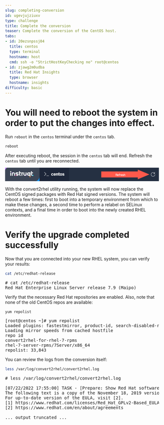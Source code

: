 ```yaml
---
slug: completing-conversion
id: ugevjujziuxv
type: challenge
title: Complete the conversion
teaser: Complete the conversion of the CentOS host.
tabs:
- id: 20ezsnpssj04
  title: centos
  type: terminal
  hostname: host
  cmd: ssh -o "StrictHostKeyChecking no" root@centos
- id: zjawg2m0udba
  title: Red Hat Insights
  type: browser
  hostname: insights
difficulty: basic
---
```


You will need to reboot the system in order to put the changes into effect.
===========================================================================

Run `reboot` in the `centos` terminal under the `centos` tab.

```bash
reboot
```
After executing reboot, the session in the `centos` tab will end. Refresh the `centos` tab until you are reconnected.

![refresh](../assets/refreshbutton.png)

With the convert2rhel utility running, the system will now replace the CentOS signed packages with Red Hat signed versions. The system will reboot a few times: first to boot into a temporary environment from which to make these changes, a second time to perform a relabel on SELinux contexts, and a final time in order to boot into the newly created RHEL environment.

Verify the upgrade completed successfully
=========================================

Now that you are connected into your new RHEL system, you can verify your results:

```bash
cat /etc/redhat-release
```

<pre class='file'>
# cat /etc/redhat-release
Red Hat Enterprise Linux Server release 7.9 (Maipo)
</pre>

Verify that the necessary Red Hat repositories are enabled. Also, note that none of the old CentOS repos are available:

```bash
yum repolist
```

<pre class='file'>
[root@centos ~]# yum repolist
Loaded plugins: fastestmirror, product-id, search-disabled-repos, subscription-manager
Loading mirror speeds from cached hostfile
repo id                                                            repo name                                                                  status
convert2rhel-for-rhel-7-rpms                                       Convert2RHEL for OS 7                                                          10
rhel-7-server-rpms/7Server/x86_64                                  Red Hat Enterprise Linux 7 Server (RPMs)                                   33,833
repolist: 33,843
</pre>

You can review the logs from the conversion itself:

```bash
less /var/log/convert2rhel/convert2rhel.log
```

<pre class='file'>
# less /var/log/convert2rhel/convert2rhel.log

[07/22/2022 17:55:00] TASK - [Prepare: Show Red Hat software EULA] ******************************
The following text is a copy of the November 18, 2019 version of Red Hat GPLv2-Based End User License Agreement (EULA) [1].
For up-to-date version of the EULA, visit [2].
[1] https://www.redhat.com/licenses/Red_Hat_GPLv2-Based_EULA_20191118.pdf
[2] https://www.redhat.com/en/about/agreements

... output truncated ...
</pre>
